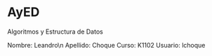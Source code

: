 # AyED
Algoritmos y Estructura de Datos

Nombre: Leandro\n
Apellido: Choque
Curso: K1102
Usuario: lchoque
